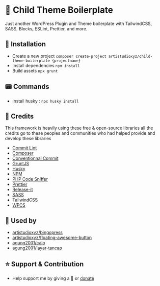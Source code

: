# 🍔 Child Theme Boilerplate

Just another WordPress Plugin and Theme boilerplate with TailwindCSS, SASS, Blocks, ESLint, Prettier, and more.

## 📝 Installation
- Create a new project `composer create-project artistudioxyz/child-theme-boilerplate {projectname}`
- Install dependencies `npm install`
- Build assets `npx grunt`

## 📟 Commands

- Install husky : `npx husky install`

## 🎉 Credits

This framework is heavily using these free & open-source libraries
all the credits go to these peoples and communities
who had helped provide and develop these libraries

- [Commit Lint](https://commitlint.js.org/)
- [Composer](https://getcomposer.org/)
- [Conventionnal Commit](https://www.conventionalcommits.org/en/v1.0.0/)
- [GruntJS](https://gruntjs.com/)
- [Husky](https://typicode.github.io/husky/#/)
- [NPM](https://www.npmjs.com/)
- [PHP Code Sniffer](https://github.com/squizlabs/PHP_CodeSniffer)
- [Prettier](https://prettier.io/)
- [Release-it](https://www.npmjs.com/package/release-it)
- [SASS](https://sass-lang.com/)
- [TailwindCSS](https://tailwindcss.com/)
- [WPCS](https://github.com/WordPress/WordPress-Coding-Standards)

## 🤖 Used by
- [artistudioxyz/bingopress](https://github.com/artistudioxyz/bingopress)
- [artistudioxyz/floating-awesome-button](https://github.com/artistudioxyz/floating-awesome-button)
- [agung2001/calo](https://github.com/agung2001/wp-calo)
- [agung2001/layar-tancap](https://github.com/agung2001/wp-layar-tancap)

## ⭐️ Support & Contribution
- Help support me by giving a 🌟 or [donate][website]

[website]: https://agung2001.github.io
